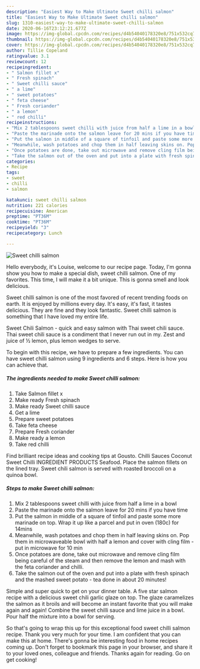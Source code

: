 ```yaml
---
description: "Easiest Way to Make Ultimate Sweet chilli salmon"
title: "Easiest Way to Make Ultimate Sweet chilli salmon"
slug: 1310-easiest-way-to-make-ultimate-sweet-chilli-salmon
date: 2020-06-16T23:12:21.677Z
image: https://img-global.cpcdn.com/recipes/d4b54040178320e8/751x532cq70/sweet-chilli-salmon-recipe-main-photo.jpg
thumbnail: https://img-global.cpcdn.com/recipes/d4b54040178320e8/751x532cq70/sweet-chilli-salmon-recipe-main-photo.jpg
cover: https://img-global.cpcdn.com/recipes/d4b54040178320e8/751x532cq70/sweet-chilli-salmon-recipe-main-photo.jpg
author: Tillie Copeland
ratingvalue: 3.1
reviewcount: 12
recipeingredient:
- " Salmon fillet x"
- " Fresh spinach"
- " Sweet chilli sauce"
- " a lime"
- " sweet potatoes"
- " feta cheese"
- " Fresh coriander"
- " a lemon"
- " red chilli"
recipeinstructions:
- "Mix 2 tablespoons sweet chilli with juice from half a lime in a bowl"
- "Paste the marinade onto the salmon leave for 20 mins if you have time"
- "Put the salmon in middle of a square of tinfoil and paste some more marinade on top. Wrap it up like a parcel and put in oven (180c) for 14mins"
- "Meanwhile, wash potatoes and chop them in half leaving skins on. Pop them in microwaveable bowl with half a lemon and cover with cling film -put in microwave for 10 min"
- "Once potatoes are done, take out microwave and remove cling film being careful of the steam and then remove the lemon and mash with the feta coriander and chilli."
- "Take the salmon out of the oven and put into a plate with fresh spinach and the mashed sweet potato - tea done in about 20 minutes!"
categories:
- Recipe
tags:
- sweet
- chilli
- salmon

katakunci: sweet chilli salmon 
nutrition: 221 calories
recipecuisine: American
preptime: "PT36M"
cooktime: "PT36M"
recipeyield: "3"
recipecategory: Lunch

---
```



![Sweet chilli salmon](https://img-global.cpcdn.com/recipes/d4b54040178320e8/751x532cq70/sweet-chilli-salmon-recipe-main-photo.jpg)

Hello everybody, it's Louise, welcome to our recipe page. Today, I'm gonna show you how to make a special dish, sweet chilli salmon. One of my favorites. This time, I will make it a bit unique. This is gonna smell and look delicious.

Sweet chilli salmon is one of the most favored of recent trending foods on earth. It is enjoyed by millions every day. It's easy, it's fast, it tastes delicious. They are fine and they look fantastic. Sweet chilli salmon is something that I have loved my entire life.

Sweet Chili Salmon - quick and easy salmon with Thai sweet chili sauce. Thai sweet chili sauce is a condiment that I never run out in my. Zest and juice of ½ lemon, plus lemon wedges to serve.


To begin with this recipe, we have to prepare a few ingredients. You can have sweet chilli salmon using 9 ingredients and 6 steps. Here is how you can achieve that.

<!--inarticleads1-->

##### The ingredients needed to make Sweet chilli salmon:

1. Take  Salmon fillet x
1. Make ready  Fresh spinach
1. Make ready  Sweet chilli sauce
1. Get  a lime
1. Prepare  sweet potatoes
1. Take  feta cheese
1. Prepare  Fresh coriander
1. Make ready  a lemon
1. Take  red chilli


Find brilliant recipe ideas and cooking tips at Gousto. Chilli Sauces Coconut Sweet Chilli INGREDIENT PRODUCTS Seafood. Place the salmon fillets on the lined tray. Sweet chili salmon is served with roasted broccoli on a quinoa bowl. 

<!--inarticleads2-->

##### Steps to make Sweet chilli salmon:

1. Mix 2 tablespoons sweet chilli with juice from half a lime in a bowl
1. Paste the marinade onto the salmon leave for 20 mins if you have time
1. Put the salmon in middle of a square of tinfoil and paste some more marinade on top. Wrap it up like a parcel and put in oven (180c) for 14mins
1. Meanwhile, wash potatoes and chop them in half leaving skins on. Pop them in microwaveable bowl with half a lemon and cover with cling film -put in microwave for 10 min
1. Once potatoes are done, take out microwave and remove cling film being careful of the steam and then remove the lemon and mash with the feta coriander and chilli.
1. Take the salmon out of the oven and put into a plate with fresh spinach and the mashed sweet potato - tea done in about 20 minutes!


Simple and super quick to get on your dinner table. A five star salmon recipe with a delicious sweet chili garlic glaze on top. The glaze caramelizes the salmon as it broils and will become an instant favorite that you will make again and again! Combine the sweet chilli sauce and lime juice in a bowl. Pour half the mixture into a bowl for serving. 

So that's going to wrap this up for this exceptional food sweet chilli salmon recipe. Thank you very much for your time. I am confident that you can make this at home. There's gonna be interesting food in home recipes coming up. Don't forget to bookmark this page in your browser, and share it to your loved ones, colleague and friends. Thanks again for reading. Go on get cooking!
